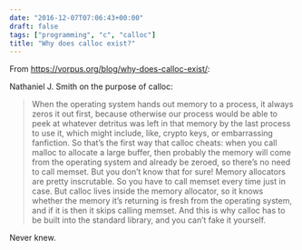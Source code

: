 ```yaml
---
date: "2016-12-07T07:06:43+00:00"
draft: false
tags: ["programming", "c", "calloc"]
title: "Why does calloc exist?"
---
```

From https://vorpus.org/blog/why-does-calloc-exist/:

Nathaniel J. Smith on the purpose of calloc:

>When the operating system hands out memory to a process, it always zeros it out first, because otherwise our process would be able to peek at whatever detritus was left in that memory by the last process to use it, which might include, like, crypto keys, or embarrassing fanfiction. So that’s the first way that calloc cheats: when you call malloc to allocate a large buffer, then probably the memory will come from the operating system and already be zeroed, so there’s no need to call memset. But you don’t know that for sure! Memory allocators are pretty inscrutable. So you have to call memset every time just in case. But calloc lives inside the memory allocator, so it knows whether the memory it’s returning is fresh from the operating system, and if it is then it skips calling memset. And this is why calloc has to be built into the standard library, and you can’t fake it yourself.

Never knew.

